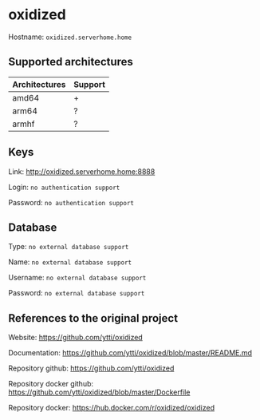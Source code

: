# oxidized

Hostname: `oxidized.serverhome.home`

## Supported architectures

| Architectures | Support |
| :------------ | :------ |
| amd64         | +       |
| arm64         | ?       |
| armhf         | ?       |

## Keys

Link: http://oxidized.serverhome.home:8888

Login: `no authentication support`

Password: `no authentication support`

## Database

Type: `no external database support`

Name: `no external database support`

Username: `no external database support`

Password: `no external database support`

## References to the original project

Website: https://github.com/ytti/oxidized

Documentation: https://github.com/ytti/oxidized/blob/master/README.md

Repository github: https://github.com/ytti/oxidized

Repository docker github: https://github.com/ytti/oxidized/blob/master/Dockerfile

Repository docker: https://hub.docker.com/r/oxidized/oxidized
